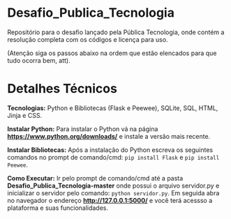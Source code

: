 # Desafio_Publica_Tecnologia
Repositório para o desafio lançado pela Pública Tecnologia, onde contém a resolução completa com os códigos e licença para uso.

(Atenção siga os passos abaixo na ordem que estão elencados para que tudo ocorra bem, att).

# Detalhes Técnicos
__Tecnologias:__ Python e Bibliotecas (Flask e Peewee), SQLite, SQL, HTML, Jinja e CSS.

__Instalar Python:__ Para instalar o Python vá na página __https://www.python.org/downloads/__ e instale a versão mais recente.

__Instalar Bibliotecas:__ Após a instalação do Python escreva os seguintes comandos no prompt de comando/cmd: ``pip install Flask`` e ``pip install Peewee``.

__Como Executar:__ Ir pelo prompt de comando/cmd até a pasta __Desafio_Publica_Tecnologia-master__ onde possui o arquivo servidor.py e inicializar o servidor pelo comando: ``python servidor.py``. Em seguida abra no navegador o endereço __http://127.0.0.1:5000/__ e você terá acessso a plataforma e suas funcionalidades.
